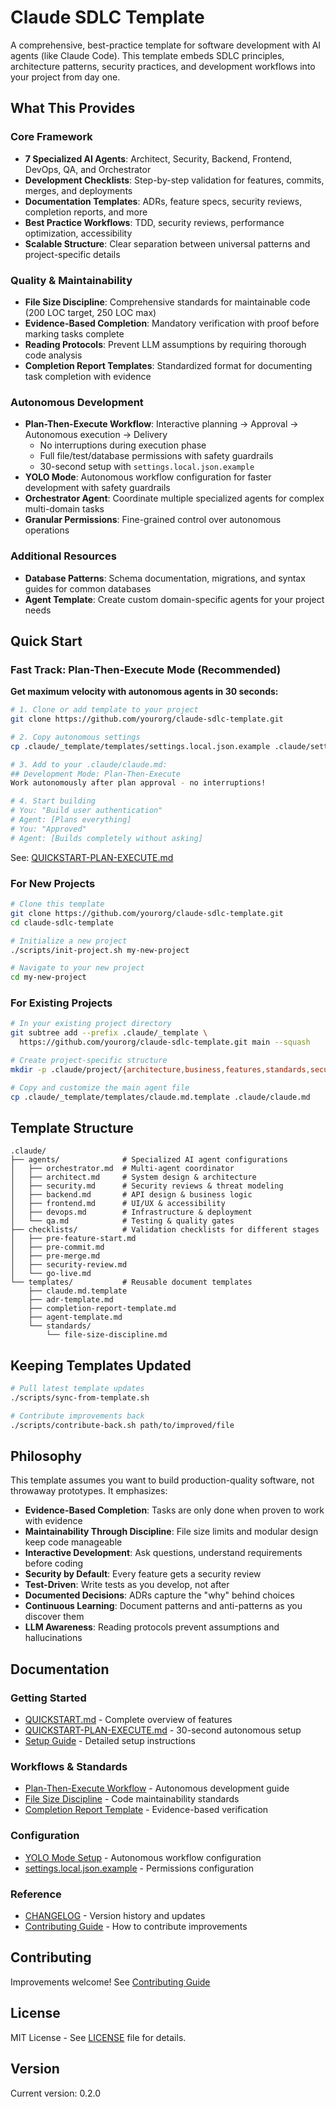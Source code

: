 # Claude SDLC Template

A comprehensive, best-practice template for software development with AI agents (like Claude Code). This template embeds SDLC principles, architecture patterns, security practices, and development workflows into your project from day one.

## What This Provides

### Core Framework
- **7 Specialized AI Agents**: Architect, Security, Backend, Frontend, DevOps, QA, and Orchestrator
- **Development Checklists**: Step-by-step validation for features, commits, merges, and deployments
- **Documentation Templates**: ADRs, feature specs, security reviews, completion reports, and more
- **Best Practice Workflows**: TDD, security reviews, performance optimization, accessibility
- **Scalable Structure**: Clear separation between universal patterns and project-specific details

### Quality & Maintainability
- **File Size Discipline**: Comprehensive standards for maintainable code (200 LOC target, 250 LOC max)
- **Evidence-Based Completion**: Mandatory verification with proof before marking tasks complete
- **Reading Protocols**: Prevent LLM assumptions by requiring thorough code analysis
- **Completion Report Templates**: Standardized format for documenting task completion with evidence

### Autonomous Development
- **Plan-Then-Execute Workflow**: Interactive planning → Approval → Autonomous execution → Delivery
  - No interruptions during execution phase
  - Full file/test/database permissions with safety guardrails
  - 30-second setup with `settings.local.json.example`
- **YOLO Mode**: Autonomous workflow configuration for faster development with safety guardrails
- **Orchestrator Agent**: Coordinate multiple specialized agents for complex multi-domain tasks
- **Granular Permissions**: Fine-grained control over autonomous operations

### Additional Resources
- **Database Patterns**: Schema documentation, migrations, and syntax guides for common databases
- **Agent Template**: Create custom domain-specific agents for your project needs

## Quick Start

### Fast Track: Plan-Then-Execute Mode (Recommended)

**Get maximum velocity with autonomous agents in 30 seconds:**

```bash
# 1. Clone or add template to your project
git clone https://github.com/yourorg/claude-sdlc-template.git

# 2. Copy autonomous settings
cp .claude/_template/templates/settings.local.json.example .claude/settings.local.json

# 3. Add to your .claude/claude.md:
## Development Mode: Plan-Then-Execute
Work autonomously after plan approval - no interruptions!

# 4. Start building
# You: "Build user authentication"
# Agent: [Plans everything]
# You: "Approved"
# Agent: [Builds completely without asking]
```

See: [QUICKSTART-PLAN-EXECUTE.md](.claude/templates/QUICKSTART-PLAN-EXECUTE.md)

### For New Projects

```bash
# Clone this template
git clone https://github.com/yourorg/claude-sdlc-template.git
cd claude-sdlc-template

# Initialize a new project
./scripts/init-project.sh my-new-project

# Navigate to your new project
cd my-new-project
```

### For Existing Projects

```bash
# In your existing project directory
git subtree add --prefix .claude/_template \
  https://github.com/yourorg/claude-sdlc-template.git main --squash

# Create project-specific structure
mkdir -p .claude/project/{architecture,business,features,standards,security,testing,operations}

# Copy and customize the main agent file
cp .claude/_template/templates/claude.md.template .claude/claude.md
```

## Template Structure

```
.claude/
├── agents/              # Specialized AI agent configurations
│   ├── orchestrator.md  # Multi-agent coordinator
│   ├── architect.md     # System design & architecture
│   ├── security.md      # Security reviews & threat modeling
│   ├── backend.md       # API design & business logic
│   ├── frontend.md      # UI/UX & accessibility
│   ├── devops.md        # Infrastructure & deployment
│   └── qa.md            # Testing & quality gates
├── checklists/          # Validation checklists for different stages
│   ├── pre-feature-start.md
│   ├── pre-commit.md
│   ├── pre-merge.md
│   ├── security-review.md
│   └── go-live.md
└── templates/           # Reusable document templates
    ├── claude.md.template
    ├── adr-template.md
    ├── completion-report-template.md
    ├── agent-template.md
    └── standards/
        └── file-size-discipline.md
```

## Keeping Templates Updated

```bash
# Pull latest template updates
./scripts/sync-from-template.sh

# Contribute improvements back
./scripts/contribute-back.sh path/to/improved/file
```

## Philosophy

This template assumes you want to build production-quality software, not throwaway prototypes. It emphasizes:

- **Evidence-Based Completion**: Tasks are only done when proven to work with evidence
- **Maintainability Through Discipline**: File size limits and modular design keep code manageable
- **Interactive Development**: Ask questions, understand requirements before coding
- **Security by Default**: Every feature gets a security review
- **Test-Driven**: Write tests as you develop, not after
- **Documented Decisions**: ADRs capture the "why" behind choices
- **Continuous Learning**: Document patterns and anti-patterns as you discover them
- **LLM Awareness**: Reading protocols prevent assumptions and hallucinations

## Documentation

### Getting Started
- [QUICKSTART.md](QUICKSTART.md) - Complete overview of features
- [QUICKSTART-PLAN-EXECUTE.md](.claude/templates/QUICKSTART-PLAN-EXECUTE.md) - 30-second autonomous setup
- [Setup Guide](docs/SETUP.md) - Detailed setup instructions

### Workflows & Standards
- [Plan-Then-Execute Workflow](.claude/templates/plan-then-execute-workflow.md) - Autonomous development guide
- [File Size Discipline](.claude/templates/standards/file-size-discipline.md) - Code maintainability standards
- [Completion Report Template](.claude/templates/completion-report-template.md) - Evidence-based verification

### Configuration
- [YOLO Mode Setup](.claude/templates/yolo-mode-setup.md) - Autonomous workflow configuration
- [settings.local.json.example](.claude/templates/settings.local.json.example) - Permissions configuration

### Reference
- [CHANGELOG](CHANGELOG.md) - Version history and updates
- [Contributing Guide](docs/CONTRIBUTING.md) - How to contribute improvements

## Contributing

Improvements welcome! See [Contributing Guide](docs/CONTRIBUTING.md)

## License

MIT License - See [LICENSE](LICENSE) file for details.

## Version

Current version: 0.2.0
